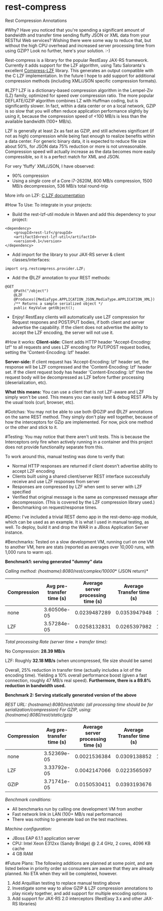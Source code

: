 rest-compress
=============

Rest Compression Annotations

#Why?
Have you noticed that you're spending a significant amount of bandwidth and transfer time sending fluffy JSON or XML data from your RESTful Web services?  Wishing there were some way to reduce that, but without the high CPU overhead and increased server processing time from using GZIP? Look no further, here's your solution. :-)

Rest-compress is a library for the popular RestEasy JAX-RS framework.  Currently it adds support for the LZF algorithm, using Tatu Saloranta's excellent [Compress-LZF](https://github.com/ning/compress) library.
This generates an output compatible with the C LZF implementation.  In the future I hope to add support for additional compression methods (including XML/JSON specific compression formats).


#LZF?
LZF is a dictionary-based compression algorithm in the Lempel-Ziv (LZ) family, optimized for speed over compression ratio. The more popular DEFLATE/GZIP algorithm combines LZ with Huffman coding, but is significantly slower. In fact, within a data center or on a local network, GZIP is so slow that you will often reduce application performance slightly by using it, because the compression speed of <100 MB/s is less than the available bandwidth (100+ MB/s).

LZF is generally at least 2x as fast as GZIP, and still acheives significant (if not as high) compression while being fast enough to realize benefits within a data center.  For generic binary data, it is expected to reduce file size about 50%, for JSON data 75% reduction or more is not unreasonable.   Compression speed will actually increase as the data becomes more easily compressible, so it is a perfect match for XML and JSON. 

For very 'fluffy' XML/JSON, I have observed:
* 90% compression
* Using a *single* core of a Core i7-2620M, 800 MB/s compression, 1500 MB/s decompression, 536 MB/s total round-trip

More info on LZF: [C LZF documentation](http://oldhome.schmorp.de/marc/liblzf.html)


#How To Use:
To integrate in your projects:

* Build the rest-lzf-util module in Maven and add this dependency to your project:
```
<dependency>
    <groupId>rest-lzf</groupId>
    <artifactId>rest-lzf-util</artifactId>
    <version>0.1</version>
</dependency>
```

* Add import for the library to your JAX-RS server & client classes/interfaces:
```
import org.restcompress.provider.LZF;
```

* Add the @LZF annotation to your REST methods:
```
@GET
    @Path("/object")
    @LZF
    @Produces({MediaType.APPLICATION_JSON,MediaType.APPLICATION_XML})
    /** Returns a sample serialized object */
    public KeyValue getObject();
```

* Enjoy!  RestEasy clients will automatically use LZF compression for Request respones and POST/PUT bodies, if both client and server advertise the capability.  If the client does not advertise the ability to accept the LZF encoding, the server will not use it. 


#How it works:
**Client-side:**
Client adds HTTP header "Accept-Encoding: lzf" to all requests and uses LZF encoding for PUT/POST request bodies, setting the 'Content-Encoding: lzf' header. 

**Server-side:**
If client request has 'Accept-Encoding: lzf' header set, the response will be LZF compressed and the 'Content-Encoding: lzf' header set.  If the client request body has header 'Content-Encoding: lzf' then the request body will be decompressed as LZF before further processing (deserialization, etc). 

**What this means:** 
You can use a client that is not LZF-aware and LZF simply won't be used.  This means you can easily test & debug REST APIs by the usual tools (curl, browser, etc). 

#Gotchas:
You may not be able to use both @GZIP and @LZF annotations on the same REST method.  They simply don't play well together, because of how the interceptors for GZip are implemented. For now, pick one method or the other and stick to it. 

#Testing:
You may notice that there aren't unit tests.  This is because the Interceptors only fire when actively running in a container and this project does not provide functionality separate from this.

To work around this, manual testing was done to verify that:
* Normal HTTP responses are returned if client doesn't advertise ability to accept LZF encoding 
* Clients built using a shared client/server REST interface successfully receive and use LZF responses from server
* Responses are compressed by LZF when sent to server with LZF specified
* Verified that original message is the same as compressed message after decompression.  (This is covered by the LZF compression library used.)
* Benchmarking on request/response times.

#Demo:
I've included a trivial REST demo app in the rest-demo-app module, which can be used as an example.  It is what I used in manual testing, as well.   To deploy, build it and drop the WAR in a JBoss Application Server instance. 


#Benchmarks:
Tested on a slow development VM, running curl on one VM to another VM, here are stats (reported as averages over 10,000 runs, with 1,000 runs to warm up).

**Benchmark1: serving generated "dummy" data**

*Calling method: {hostname}:8080/rest/complex/10000** (JSON return)*

Compression | Avg pre-transfer time (s) | Average server processing time (s) | Average Transfer time (s) |   Avg Bytes  
------------|---------------------------|------------------------------------|---------------------------|--------------:
 none       |      3.60506e-05          |           0.0239487289             |       0.0353947948        |   1766648.424   
 LZF        |      3.57284e-05          |           0.0258132831             |       0.0265397982        |    173025.0755 

*Total processing Rate (server time + transfer time):*

No Compression: **28.39 MB/s**

LZF: Roughly **32.18 MB/s** (when uncompressed, file size should be same)

Overall, 25% reduction in transfer time (actually includes a lot of the encoding time). Yielding a 10% overall performance boost (given a fast connection, roughly 47 MB/s real speed). **Furthermore, there is a 89.8% reduction in bandwidth used.**   



**Benchmark 2: Serving statically generated version of the above** 

*REST URL: {hostname}:8080/rest/static (all processing time should be for serialization/compression)*
*For GZIP, using: {hostname}:8080/rest/static/gzip*

Compression |Avg pre-transfer time (s) | Average server processing time (s) | Average Transfer time (s)|   Avg Bytes
------------|--------------------------|----------------------------------|------------------------|-------------:
 none       |3.52369e-05 | 0.0021536384 | 0.0309138852 | 1842761.0 
 LZF        |3.33792e-05 | 0.0042147066 | 0.0223565097 |  174164.0 
 GZIP       |3.71741e-05 | 0.0150530411 | 0.0393193676 |   90949.0 

*Benchmark conditions:* 
- All benchmarks run by calling one development VM from another
- Fast network link in LAN (100+ MB/s real performance)
- There was nothing to generate load on the test machines.

*Machine configuration:*
- JBoss EAP 6.1.1 application server
- CPU: Intel Xeon E312xx (Sandy Bridge) @ 2.4 GHz, 2 cores, 4096 KB cache
- 4 GB RAM

#Future Plans:
The following additions are planned at some point, and are listed below in priority order so consumers are aware that they are already planned.  No ETA when they will be completed, however.

1. Add Arquillian testing to replace manual testing above
2. Investigate some way to allow GZIP & LZF compression annotations to play nicely together, and add support for multiple encoding options
3. Add support for JAX-RS 2.0 interceptors (RestEasy 3.x and other JAX-RS libraries)